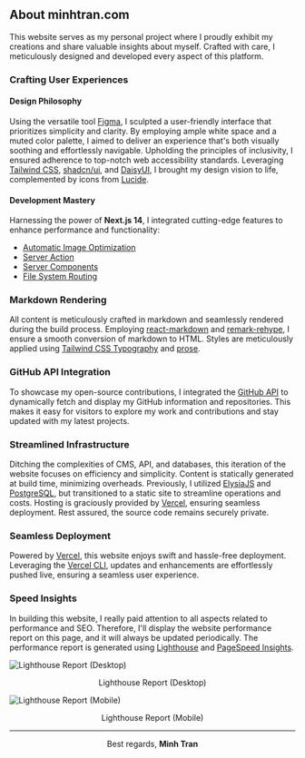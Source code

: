 ## About minhtran.com

This website serves as my personal project where I proudly exhibit my creations and share valuable insights about myself. Crafted with care, I meticulously designed and developed every aspect of this platform.

### Crafting User Experiences

#### Design Philosophy

Using the versatile tool [Figma](https://www.figma.com/), I sculpted a user-friendly interface that prioritizes simplicity and clarity. By employing ample white space and a muted color palette, I aimed to deliver an experience that's both visually soothing and effortlessly navigable. Upholding the principles of inclusivity, I ensured adherence to top-notch web accessibility standards. Leveraging [Tailwind CSS](https://tailwindcss.com/), [shadcn/ui](https://ui.shadcn.com), and [DaisyUI](https://daisyui.com/), I brought my design vision to life, complemented by icons from [Lucide](https://lucide.dev).

#### Development Mastery

Harnessing the power of **Next.js 14**, I integrated cutting-edge features to enhance performance and functionality:

- [Automatic Image Optimization](https://nextjs.org/docs/basic-features/image-optimization)
- [Server Action](https://nextjs.org/docs/basic-features/server-action)
- [Server Components](https://nextjs.org/docs/advanced-features/server-components)
- [File System Routing](https://nextjs.org/docs/basic-features/pages)

### Markdown Rendering

All content is meticulously crafted in markdown and seamlessly rendered during the build process. Employing [react-markdown](https://github.com/remarkjs/react-markdown) and [remark-rehype](https://github.com/remarkjs/remark-rehype), I ensure a smooth conversion of markdown to HTML. Styles are meticulously applied using [Tailwind CSS Typography](https://github.com/tailwindlabs/tailwindcss-typography) and [prose](https://tailwindcss.com/docs/prose).

### GitHub API Integration

To showcase my open-source contributions, I integrated the [GitHub API](https://docs.github.com/en/rest) to dynamically fetch and display my GitHub information and repositories. This makes it easy for visitors to explore my work and contributions and stay updated with my latest projects.

### Streamlined Infrastructure

Ditching the complexities of CMS, API, and databases, this iteration of the website focuses on efficiency and simplicity. Content is statically generated at build time, minimizing overheads. Previously, I utilized [ElysiaJS](https://elysiajs.com/) and [PostgreSQL](https://www.postgresql.org/), but transitioned to a static site to streamline operations and costs. Hosting is graciously provided by [Vercel](https://vercel.com/), ensuring seamless deployment. Rest assured, the source code remains securely private.

### Seamless Deployment

Powered by [Vercel](https://vercel.com/), this website enjoys swift and hassle-free deployment. Leveraging the [Vercel CLI](https://vercel.com/download), updates and enhancements are effortlessly pushed live, ensuring a seamless user experience.

### Speed Insights

In building this website, I really paid attention to all aspects related to performance and SEO. Therefore, I'll display the website performance report on this page, and it will always be updated periodically. The performance report is generated using [Lighthouse](https://developers.google.com/web/tools/lighthouse) and [PageSpeed Insights](https://developers.google.com/speed/pagespeed/insights).

![Lighthouse Report (Desktop)](/contact/about-this-website/lh-rp-desktop.png)
<figcaption align="center">Lighthouse Report (Desktop)</figcaption>

![Lighthouse Report (Mobile)](/contact/about-this-website/lh-rp-mobile.png)
<figcaption align="center">Lighthouse Report (Mobile)</figcaption>

---

<p align="center">
  Best regards, <strong>Minh Tran</strong>
</p>
